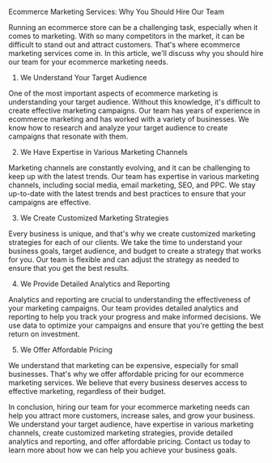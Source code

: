 Ecommerce Marketing Services: Why You Should Hire Our Team

Running an ecommerce store can be a challenging task, especially when it comes to marketing. With so many competitors in the market, it can be difficult to stand out and attract customers. That's where ecommerce marketing services come in. In this article, we'll discuss why you should hire our team for your ecommerce marketing needs.

1. We Understand Your Target Audience

One of the most important aspects of ecommerce marketing is understanding your target audience. Without this knowledge, it's difficult to create effective marketing campaigns. Our team has years of experience in ecommerce marketing and has worked with a variety of businesses. We know how to research and analyze your target audience to create campaigns that resonate with them.

2. We Have Expertise in Various Marketing Channels

Marketing channels are constantly evolving, and it can be challenging to keep up with the latest trends. Our team has expertise in various marketing channels, including social media, email marketing, SEO, and PPC. We stay up-to-date with the latest trends and best practices to ensure that your campaigns are effective.

3. We Create Customized Marketing Strategies

Every business is unique, and that's why we create customized marketing strategies for each of our clients. We take the time to understand your business goals, target audience, and budget to create a strategy that works for you. Our team is flexible and can adjust the strategy as needed to ensure that you get the best results.

4. We Provide Detailed Analytics and Reporting

Analytics and reporting are crucial to understanding the effectiveness of your marketing campaigns. Our team provides detailed analytics and reporting to help you track your progress and make informed decisions. We use data to optimize your campaigns and ensure that you're getting the best return on investment.

5. We Offer Affordable Pricing

We understand that marketing can be expensive, especially for small businesses. That's why we offer affordable pricing for our ecommerce marketing services. We believe that every business deserves access to effective marketing, regardless of their budget.

In conclusion, hiring our team for your ecommerce marketing needs can help you attract more customers, increase sales, and grow your business. We understand your target audience, have expertise in various marketing channels, create customized marketing strategies, provide detailed analytics and reporting, and offer affordable pricing. Contact us today to learn more about how we can help you achieve your business goals.